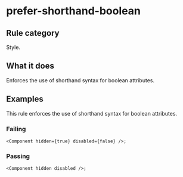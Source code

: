 # prefer-shorthand-boolean

## Rule category

Style.

## What it does

Enforces the use of shorthand syntax for boolean attributes.

## Examples

This rule enforces the use of shorthand syntax for boolean attributes.

### Failing

```tsx
<Component hidden={true} disabled={false} />;
```

### Passing

```tsx
<Component hidden disabled />;
```

